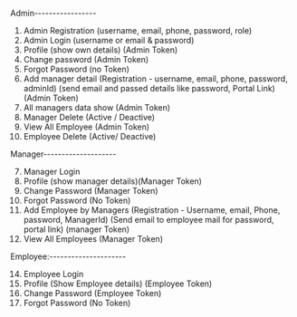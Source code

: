 Admin-----------------


1. Admin Registration (username, email, phone, password, role)
2. Admin Login (username or email & password)
3. Profile (show own details) (Admin Token)
4. Change password (Admin Token)
5. Forgot Password (no Token)
6. Add manager detail (Registration - username, email, phone, password, adminId)
(send email and passed details like password, Portal Link) (Admin Token)
11. All managers data show (Admin Token)
12. Manager Delete (Active / Deactive)
19. View All Employee (Admin Token)
20. Employee Delete (Active/ Deactive)



Manager--------------------


7. Manager Login 
8. Profile (show manager details)(Manager Token)
9. Change Password (Manager Token)
10. Forgot Password (No Token)
13. Add Employee by Managers (Registration - Username, email, Phone, password, ManagerId)
(Send email to employee mail for password, portal link) (manager Token)
18. View All Employees (Manager Token)


Employee:---------------------


14. Employee Login
15. Profile (Show Employee details) (Employee Token)
16. Change Password (Employee Token)
17. Forgot Password (No Token)